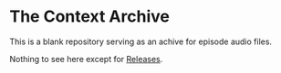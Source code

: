 # The Context Archive

This is a blank repository serving as an achive for episode audio files.

Nothing to see here except for [Releases](https://github.com/TheContext/archive/releases).
